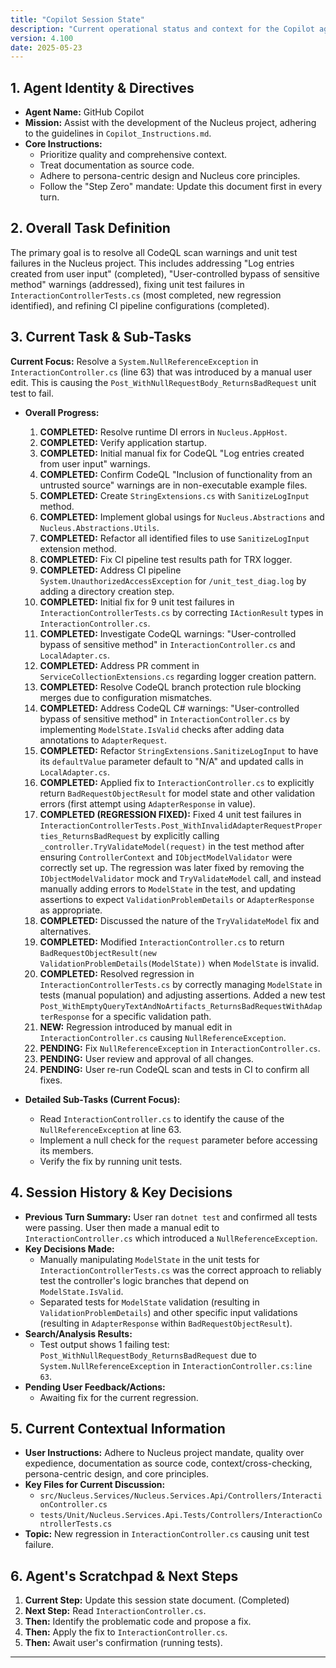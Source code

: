 ```yaml
---
title: "Copilot Session State"
description: "Current operational status and context for the Copilot agent."
version: 4.100
date: 2025-05-23
---
```


## 1. Agent Identity & Directives

*   **Agent Name:** GitHub Copilot
*   **Mission:** Assist with the development of the Nucleus project, adhering to the guidelines in `Copilot_Instructions.md`.
*   **Core Instructions:**
    *   Prioritize quality and comprehensive context.
    *   Treat documentation as source code.
    *   Adhere to persona-centric design and Nucleus core principles.
    *   Follow the "Step Zero" mandate: Update this document first in every turn.

## 2. Overall Task Definition

The primary goal is to resolve all CodeQL scan warnings and unit test failures in the Nucleus project. This includes addressing "Log entries created from user input" (completed), "User-controlled bypass of sensitive method" warnings (addressed), fixing unit test failures in `InteractionControllerTests.cs` (most completed, new regression identified), and refining CI pipeline configurations (completed).

## 3. Current Task & Sub-Tasks

**Current Focus:** Resolve a `System.NullReferenceException` in `InteractionController.cs` (line 63) that was introduced by a manual user edit. This is causing the `Post_WithNullRequestBody_ReturnsBadRequest` unit test to fail.

*   **Overall Progress:**
    1.  **COMPLETED:** Resolve runtime DI errors in `Nucleus.AppHost`.
    2.  **COMPLETED:** Verify application startup.
    3.  **COMPLETED:** Initial manual fix for CodeQL "Log entries created from user input" warnings.
    4.  **COMPLETED:** Confirm CodeQL "Inclusion of functionality from an untrusted source" warnings are in non-executable example files.
    5.  **COMPLETED:** Create `StringExtensions.cs` with `SanitizeLogInput` method.
    6.  **COMPLETED:** Implement global usings for `Nucleus.Abstractions` and `Nucleus.Abstractions.Utils`.
    7.  **COMPLETED:** Refactor all identified files to use `SanitizeLogInput` extension method.
    8.  **COMPLETED:** Fix CI pipeline test results path for TRX logger.
    9.  **COMPLETED:** Address CI pipeline `System.UnauthorizedAccessException` for `/unit_test_diag.log` by adding a directory creation step.
    10. **COMPLETED:** Initial fix for 9 unit test failures in `InteractionControllerTests.cs` by correcting `IActionResult` types in `InteractionController.cs`.
    11. **COMPLETED:** Investigate CodeQL warnings: "User-controlled bypass of sensitive method" in `InteractionController.cs` and `LocalAdapter.cs`.
    12. **COMPLETED:** Address PR comment in `ServiceCollectionExtensions.cs` regarding logger creation pattern.
    13. **COMPLETED:** Resolve CodeQL branch protection rule blocking merges due to configuration mismatches.
    14. **COMPLETED:** Address CodeQL C# warnings: "User-controlled bypass of sensitive method" in `InteractionController.cs` by implementing `ModelState.IsValid` checks after adding data annotations to `AdapterRequest`.
    15. **COMPLETED:** Refactor `StringExtensions.SanitizeLogInput` to have its `defaultValue` parameter default to "N/A" and updated calls in `LocalAdapter.cs`.
    16. **COMPLETED:** Applied fix to `InteractionController.cs` to explicitly return `BadRequestObjectResult` for model state and other validation errors (first attempt using `AdapterResponse` in value).
    17. **COMPLETED (REGRESSION FIXED):** Fixed 4 unit test failures in `InteractionControllerTests.Post_WithInvalidAdapterRequestProperties_ReturnsBadRequest` by explicitly calling `_controller.TryValidateModel(request)` in the test method after ensuring `ControllerContext` and `IObjectModelValidator` were correctly set up. The regression was later fixed by removing the `IObjectModelValidator` mock and `TryValidateModel` call, and instead manually adding errors to `ModelState` in the test, and updating assertions to expect `ValidationProblemDetails` or `AdapterResponse` as appropriate.
    18. **COMPLETED:** Discussed the nature of the `TryValidateModel` fix and alternatives.
    19. **COMPLETED:** Modified `InteractionController.cs` to return `BadRequestObjectResult(new ValidationProblemDetails(ModelState))` when `ModelState` is invalid.
    20. **COMPLETED:** Resolved regression in `InteractionControllerTests.cs` by correctly managing `ModelState` in tests (manual population) and adjusting assertions. Added a new test `Post_WithEmptyQueryTextAndNoArtifacts_ReturnsBadRequestWithAdapterResponse` for a specific validation path.
    21. **NEW:** Regression introduced by manual edit in `InteractionController.cs` causing `NullReferenceException`.
    22. **PENDING:** Fix `NullReferenceException` in `InteractionController.cs`.
    23. **PENDING:** User review and approval of all changes.
    24. **PENDING:** User re-run CodeQL scan and tests in CI to confirm all fixes.

*   **Detailed Sub-Tasks (Current Focus):**
    *   Read `InteractionController.cs` to identify the cause of the `NullReferenceException` at line 63.
    *   Implement a null check for the `request` parameter before accessing its members.
    *   Verify the fix by running unit tests.

## 4. Session History & Key Decisions

*   **Previous Turn Summary:** User ran `dotnet test` and confirmed all tests were passing. User then made a manual edit to `InteractionController.cs` which introduced a `NullReferenceException`.
*   **Key Decisions Made:**
    *   Manually manipulating `ModelState` in the unit tests for `InteractionControllerTests.cs` was the correct approach to reliably test the controller's logic branches that depend on `ModelState.IsValid`.
    *   Separated tests for `ModelState` validation (resulting in `ValidationProblemDetails`) and other specific input validations (resulting in `AdapterResponse` within `BadRequestObjectResult`).
*   **Search/Analysis Results:**
    *   Test output shows 1 failing test: `Post_WithNullRequestBody_ReturnsBadRequest` due to `System.NullReferenceException` in `InteractionController.cs:line 63`.
*   **Pending User Feedback/Actions:**
    *   Awaiting fix for the current regression.

## 5. Current Contextual Information

*   **User Instructions:** Adhere to Nucleus project mandate, quality over expedience, documentation as source code, context/cross-checking, persona-centric design, and core principles.
*   **Key Files for Current Discussion:**
    *   `src/Nucleus.Services/Nucleus.Services.Api/Controllers/InteractionController.cs`
    *   `tests/Unit/Nucleus.Services.Api.Tests/Controllers/InteractionControllerTests.cs`
*   **Topic:** New regression in `InteractionController.cs` causing unit test failure.

## 6. Agent's Scratchpad & Next Steps

1.  **Current Step:** Update this session state document. (Completed)
2.  **Next Step:** Read `InteractionController.cs`.
3.  **Then:** Identify the problematic code and propose a fix.
4.  **Then:** Apply the fix to `InteractionController.cs`.
5.  **Then:** Await user's confirmation (running tests).

---